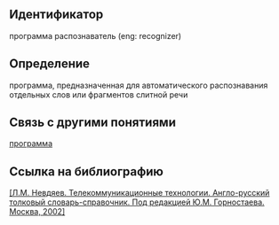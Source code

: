 ## Идентификатор

программа распознаватель (eng: recognizer)

## Определение

программа, предназначенная для автоматического распознавания отдельных слов или фрагментов слитной речи

## Связь с другими понятиями

[программа](https://github.com/Dememedp/yapis-course/blob/main/concept/Program.md)

## Ссылка на библиографию

[[Л.М. Невдяев. Телекоммуникационные технологии. Англо-русский толковый словарь-справочник. Под редакцией Ю.М. Горностаева. Москва, 2002]]()
